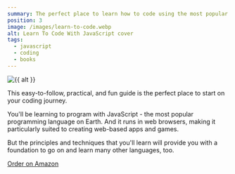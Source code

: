 ```yaml
---
summary: The perfect place to learn how to code using the most popular programming language on Earth! Starts from the very beginning and builds up with lots of practical examples, finsihing with a fully working game!
position: 3
image: /images/learn-to-code.webp
alt: Learn To Code With JavaScript cover
tags:
  - javascript
  - coding
  - books
---
```


<img src="{{ image }}" alt="{{ alt }}" class="dropshadow">

This easy-to-follow, practical, and fun guide is the perfect place to start on your coding journey.

You'll be learning to program with JavaScript - the most popular programming language on Earth. And it runs in web browsers, making it particularly suited to creating web-based apps and games.

But the principles and techniques that you'll learn will provide you with a foundation to go on and learn many other languages, too.

[Order on Amazon](https://www.amazon.co.uk/Learn-Code-JavaScript-Darren-Jones/dp/1925836401/ref=monarch_sidesheet_title)
